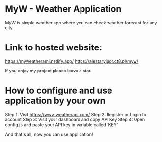 # MyW - Weather Application

MyW is simple weather app where you can check weather forecast for any city.

# Link to hosted website: 
https://myweatherami.netlify.app/
https://alestaryigor.ct8.pl/myw/

If you enjoy my project please leave a star.

# How to configure and use application by your own

Step 1: Visit https://www.weatherapi.com/
Step 2: Register or Login to account
Step 3: Visit your dashboard and copy API Key
Step 4: Open config.js and paste your API key in variable called 'KEY'

And that's all, now you can use application!

